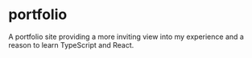 # portfolio
A portfolio site providing a more inviting view into my experience and a reason to learn TypeScript and React.
